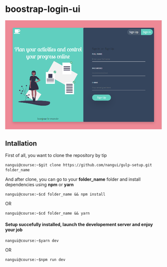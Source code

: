 # boostrap-login-ui

![Image bootstrap login ui](split-login.png "Bootstrap Login UI")

## Intallation

First of all, you want to clone the repository by tip

```console
nangui@course:~$git clone https://github.com/nangui/gulp-setup.git folder_name
```

And after clone, you can go to your **folder_name** folder and install dependencies using **npm** or **yarn**

```console
nangui@course:~$cd folder_name && npm install
```
OR
```console
nangui@course:~$cd folder_name && yarn
```

#### Setup succefully installed, launch the developement server and enjoy your job

```console
nangui@course:~$yarn dev
```

OR

```console
nangui@course:~$npm run dev
```
